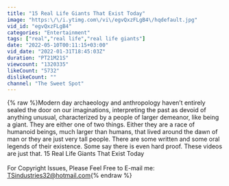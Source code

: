 ```yaml
---
title: "15 Real Life Giants That Exist Today"
image: "https:\/\/i.ytimg.com\/vi\/egvQxzFLgB4\/hqdefault.jpg"
vid_id: "egvQxzFLgB4"
categories: "Entertainment"
tags: ["real","real life","real life giants"]
date: "2022-05-10T00:11:15+03:00"
vid_date: "2022-01-31T18:45:03Z"
duration: "PT21M21S"
viewcount: "1320335"
likeCount: "5732"
dislikeCount: ""
channel: "The Sweet Spot"
---
```

{% raw %}Modern day archaeology and anthropology haven’t entirely sealed the door on our imaginations, interpreting  the  past  as  devoid  of  anything  unusual,   characterized  by a  people  of  larger demeanor, like being a giant. They are either one of two things. Either they are a race of humanoid beings, much larger than humans, that lived around the dawn of man or they are just very tall people. There are some written and some oral legends of their existence. Some say there is even hard proof. These videos are just that. 15 Real Life Giants That Exist Today<br /><br />For Copyright Issues, Please Feel Free to E-mail me: <br />TSindustries32@hotmail.com{% endraw %}

